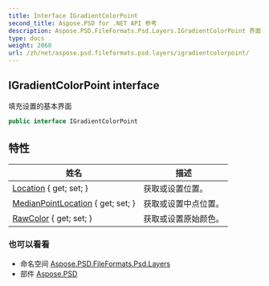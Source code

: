 ```yaml
---
title: Interface IGradientColorPoint
second_title: Aspose.PSD for .NET API 参考
description: Aspose.PSD.FileFormats.Psd.Layers.IGradientColorPoint 界面. 填充设置的基本界面
type: docs
weight: 2060
url: /zh/net/aspose.psd.fileformats.psd.layers/igradientcolorpoint/
---
```

## IGradientColorPoint interface

填充设置的基本界面

```csharp
public interface IGradientColorPoint
```

## 特性

| 姓名 | 描述 |
| --- | --- |
| [Location](../../aspose.psd.fileformats.psd.layers/igradientcolorpoint/location/) { get; set; } | 获取或设置位置。 |
| [MedianPointLocation](../../aspose.psd.fileformats.psd.layers/igradientcolorpoint/medianpointlocation/) { get; set; } | 获取或设置中点位置。 |
| [RawColor](../../aspose.psd.fileformats.psd.layers/igradientcolorpoint/rawcolor/) { get; set; } | 获取或设置原始颜色。 |

### 也可以看看

* 命名空间 [Aspose.PSD.FileFormats.Psd.Layers](../../aspose.psd.fileformats.psd.layers/)
* 部件 [Aspose.PSD](../../)



